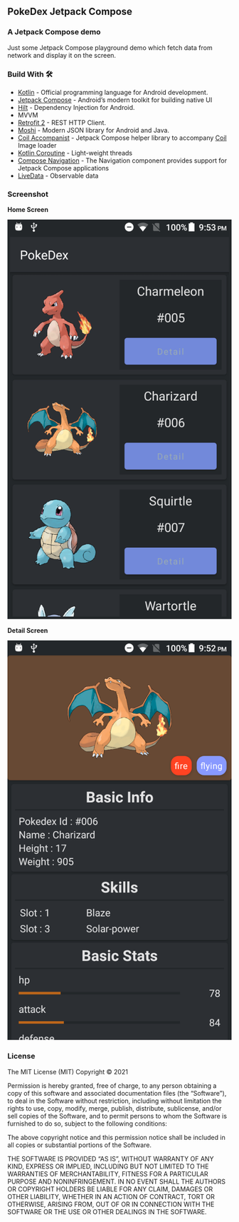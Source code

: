 ## PokeDex Jetpack Compose

### A Jetpack Compose demo
Just some Jetpack Compose playground demo which fetch data from network and display it on the
screen.

### Build With 🛠
* [Kotlin](https://kotlinlang.org/) - Official programming language for Android development.
* [Jetpack Compose](https://developer.android.com/jetpack/compose) - Android’s modern toolkit for building native UI
* [Hilt](https://dagger.dev/hilt/) - Dependency Injection for Android.
* MVVM
* [Retrofit 2](https://github.com/square/retrofit) - REST HTTP Client.
* [Moshi](https://github.com/square/moshi) - Modern JSON library for Android and Java.
* [Coil Accompanist](https://chrisbanes.github.io/accompanist/coil/) - Jetpack Compose helper 
  library to accompany [Coil](https://coil-kt.github.io/coil/image_loaders/) Image loader
* [Kotlin Coroutine](https://github.com/Kotlin/kotlinx.coroutines) - Light-weight threads 
* [Compose Navigation](https://developer.android.com/jetpack/compose/navigation) - The Navigation component provides support for Jetpack Compose applications
* [LiveData](https://developer.android.com/topic/libraries/architecture/livedata) - Observable data

### Screenshot
**Home Screen**

![image](https://github.com/herisulistiyanto/pokedex-compose/blob/main/screenshot/device-2021-03-08-215340.png)

**Detail Screen**

![image](https://github.com/herisulistiyanto/pokedex-compose/blob/main/screenshot/device-2021-03-08-215259.png)


### License
The MIT License (MIT)
Copyright © 2021 <heri sulistiyanto>

Permission is hereby granted, free of charge, to any person obtaining a copy of this software and associated documentation files (the “Software”), to deal in the Software without restriction, including without limitation the rights to use, copy, modify, merge, publish, distribute, sublicense, and/or sell copies of the Software, and to permit persons to whom the Software is furnished to do so, subject to the following conditions:

The above copyright notice and this permission notice shall be included in all copies or substantial portions of the Software.

THE SOFTWARE IS PROVIDED “AS IS”, WITHOUT WARRANTY OF ANY KIND, EXPRESS OR IMPLIED, INCLUDING BUT NOT LIMITED TO THE WARRANTIES OF MERCHANTABILITY, FITNESS FOR A PARTICULAR PURPOSE AND NONINFRINGEMENT. IN NO EVENT SHALL THE AUTHORS OR COPYRIGHT HOLDERS BE LIABLE FOR ANY CLAIM, DAMAGES OR OTHER LIABILITY, WHETHER IN AN ACTION OF CONTRACT, TORT OR OTHERWISE, ARISING FROM, OUT OF OR IN CONNECTION WITH THE SOFTWARE OR THE USE OR OTHER DEALINGS IN THE SOFTWARE.